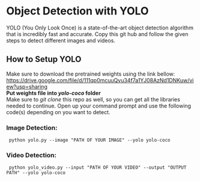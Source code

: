 # Object Detection with YOLO
YOLO (You Only Look Once) is a state-of-the-art object detection algorithm that is incredibly fast and accurate. Copy this git hub and follow the given steps to detect different images and videos. 
## How to Setup YOLO
Make sure to download the pretrained weights using the link bellow:
https://drive.google.com/file/d/111qp0mcuuQvu34f7a1YJ08AzNd1DNKuw/view?usp=sharing
<br />
**Put weights file into *yolo-coco* folder**
<br />Make sure to *git clone* this repo as well, so you can get all the libraries needed to continue.
Open up your command prompt and use the following code(s) depending on you want to detect.

### Image Detection: 
```
 python yolo.py --image "PATH OF YOUR IMAGE" --yolo yolo-coco
```
### Video Detection: 
```
 python yolo_video.py --input "PATH OF YOUR VIDEO" --output "OUTPUT PATH" --yolo yolo-coco
```

